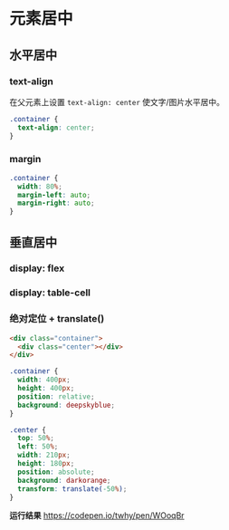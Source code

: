 # 元素居中

## 水平居中
### text-align
在父元素上设置 `text-align: center` 使文字/图片水平居中。
```css
.container {
  text-align: center;
}
```

### margin
```css
.container {
  width: 80%;
  margin-left: auto;
  margin-right: auto;
}
```

## 垂直居中
### display: flex

### display: table-cell

### 绝对定位 + translate()
```html
<div class="container">
  <div class="center"></div>
</div>
```
```css
.container {
  width: 400px;
  height: 400px;
  position: relative;
  background: deepskyblue;
}

.center {
  top: 50%;
  left: 50%;
  width: 210px;
  height: 180px;
  position: absolute;
  background: darkorange;
  transform: translate(-50%);
}
```
**运行结果** https://codepen.io/twhy/pen/WOoqBr

